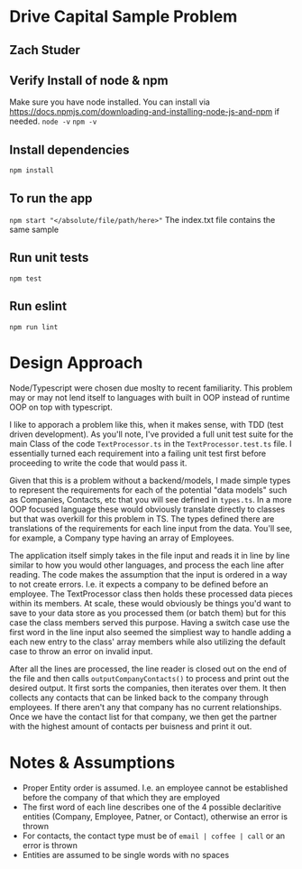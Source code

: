 
# Drive Capital Sample Problem
## Zach Studer

## Verify Install of node & npm
Make sure you have node installed. You can install via https://docs.npmjs.com/downloading-and-installing-node-js-and-npm if needed.
```node -v```
```npm -v```

## Install dependencies
```npm install```

## To run the app

```npm start "</absolute/file/path/here>"```
The index.txt file contains the same sample 

## Run unit tests
```npm test```

## Run eslint
```npm run lint```


# Design Approach
Node/Typescript were chosen due moslty to recent familiarity. This problem may or may not lend itself to languages with built in OOP instead of runtime OOP on top with typescript. 

I like to apporach a problem like this, when it makes sense, with TDD (test driven development). As you'll note, I've provided a full unit test suite for the main Class of the code ```TextProcessor.ts``` in the ```TextProcessor.test.ts``` file. I essentially turned each requirement into a failing unit test first before proceeding to write the code that would pass it. 

Given that this is a problem without a backend/models, I made simple types to represent the requirements for each of the potential "data models" such as Companies, Contacts, etc that you will see defined in ```types.ts```. In a more OOP focused language these would obviously translate directly to classes but that was overkill for this problem in TS. The types defined there are translations of the requirements for each line input from the data. You'll see, for example, a Company type having an array of Employees. 

The application itself simply takes in the file input and reads it in line by line similar to how you would other languages, and process the each line after reading. The code makes the assumption that the input is ordered in a way to not create errors. I.e. it expects a company to be defined before an employee. The TextProcessor class then holds these processed data pieces within its members. At scale, these would obviously be things you'd want to save to your data store as you processed them (or batch them) but for this case the class members served this purpose. Having a switch case use the first word in the line input also seemed the simpliest way to handle adding a each new entry to the class' array members while also utilizing the default case to throw an error on invalid input. 

After all the lines are processed, the line reader is closed out on the end of the file and then calls ```outputCompanyContacts()``` to process and print out the desired output. It first sorts the companies, then iterates over them. It then collects any contacts that can be linked back to the company through employees. If there aren't any that company has no current relationships. Once we have the contact list for that company, we then get the partner with the highest amount of contacts per buisness and print it out. 

# Notes & Assumptions
- Proper Entity order is assumed. I.e. an employee cannot be established before the company of that which they are employed
- The first word of each line describes one of the 4 possible declaritive entities (Company, Employee, Patner, or Contact), otherwise an error is thrown
- For contacts, the contact type must be of ```email | coffee | call``` or an error is thrown
- Entities are assumed to be single words with no spaces
